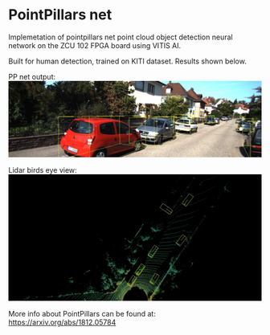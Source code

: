 # PointPillars net

Implemetation of pointpillars net point cloud object detection neural network on the ZCU 102 FPGA board using VITIS AI. 

Built for human detection, trained on KITI dataset. Results shown below.

PP net output:
![1](images/0000000014_rgb.jpg)

Lidar birds eye view:
![2](images/0000000014_bev.jpg)


More info about PointPillars can be found at: https://arxiv.org/abs/1812.05784
